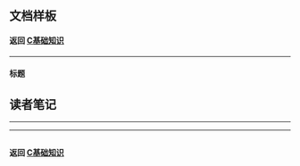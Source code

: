 ## 文档样板
#### 返回 [C基础知识](../C基础知识.md)


***


#### 标题




## 读者笔记


***





***


##
#### 返回 [C基础知识](../C基础知识.md)